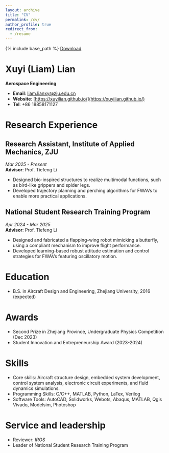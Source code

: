 ```yaml
---
layout: archive
title: "CV"
permalink: /cv/
author_profile: true
redirect_from:
  - /resume
---
```


{% include base_path %}
<a href="/images/CV_lianxy.pdf" download>Download</a>




Xuyi (Liam) Lian
======
**Aerospace Engineering**
* **Email**: [liam.lianxy@zju.edu.cn](liam.lianxy@zju.edu.cn)
* **Website**: [https://xuyilian.github.io/](https://xuyilian.github.io/)
* **Tel**: +86 18858171127

Research Experience
======

Research Assistant, Institute of Applied Mechanics, ZJU
------

*Mar 2025 - Present*  
**Advisor**: Prof. Tiefeng Li

* Designed bio-inspired structures to realize multimodal functions, such as bird-like grippers and spider legs.
* Developed trajectory planning and perching algorithms for FWAVs to enable more practical applications.


National Student Research Training Program
------

 *Apr 2024 - Mar 2025*  
 **Advisor**: Prof. Tiefeng Li

 * Designed and fabricated a flapping-wing robot mimicking a butterfly, using a compliant mechanism to improve flight performance.
 * Developed learning-based robust attitude estimation and control strategies for FWAVs featuring oscillatory motion.



Education
======
* B.S. in Aircraft Design and Engineering, Zhejiang University, 2016 (expected)

Awards
======
* Second Prize in Zhejiang Province, Undergraduate Physics Competition (Dec 2023)
* Student Innovation and Entrepreneurship Award (2023-2024)
 
Skills
======
* Core skills: Aircraft structure design, embedded system development, control system analysis, electronic circuit experiments, and fluid dynamics simulations.
* Programming Skills: C/C++, MATLAB, Python, LaTex, Verilog 
* Software Tools: AutoCAD, Solidworks, Webots, Abaqus, MATLAB, Qgis Vivado, Modelsim, Photoshop

  
Service and leadership
======
* Reviewer: *IROS*
* Leader of National Student Research Training Program
